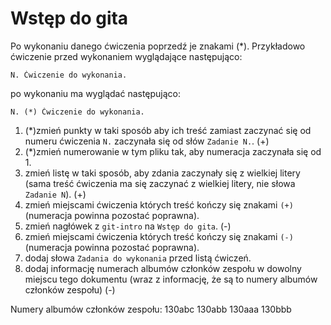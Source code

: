 # Wstęp do gita

Po wykonaniu danego ćwiczenia poprzedź je znakami (*).
Przykładowo ćwiczenie przed wykonaniem wyglądające następująco:
```
N. Ćwiczenie do wykonania.
```
po wykonaniu ma wyglądać następująco:
```
N. (*) Ćwiczenie do wykonania.
```

1. (*)zmień punkty w taki sposób aby ich treść zamiast zaczynać się od numeru ćwiczenia `N.` zaczynała się od słów `Zadanie N.`. (+)
2. (*)zmień numerowanie w tym pliku tak, aby numeracja zaczynała się od 1.
3. zmień listę w taki sposób, aby zdania zaczynały się z wielkiej litery (sama treść ćwiczenia ma się zaczynać z wielkiej litery, nie słowa `Zadanie N`). (+)
4. zmień miejscami ćwiczenia których treść kończy się znakami `(+)` (numeracja powinna pozostać poprawna).
5. zmień nagłówek z `git-intro` na `Wstęp do gita`. (-)
6. zmień miejscami ćwiczenia których treść kończy się znakami `(-)` (numeracja powinna pozostać poprawna).
7. dodaj słowa `Zadania do wykonania` przed listą ćwiczeń.
8. dodaj informację numerach albumów członków zespołu w dowolny miejscu tego dokumentu (wraz z informację, że są to numery albumów członków zespołu) (-)


Numery albumów członków zespołu:
130abc
130abb
130aaa
130bbb